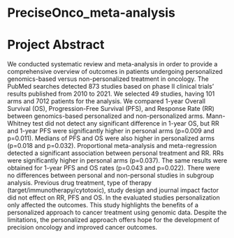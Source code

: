 # PreciseOnco_meta-analysis

# Project Abstract

We conducted systematic review and meta-analysis in order to provide a comprehensive overview of outcomes in patients undergoing personalized genomics-based versus non-personalized treatment in oncology. The PubMed searches detected 873 studies based on phase II clinical trials’ results published from 2010 to 2021. We selected 49 studies, having 101 arms and 7012 patients for the analysis. We compared 1-year Overall Survival (OS), Progression-Free Survival (PFS), and Response Rate (RR) between genomics-based personalized and non-personalized arms. Mann-Whitney test did not detect any significant difference in 1-year OS, but RR and 1-year PFS were significantly higher in personal arms (p=0.009 and p=0.011). Medians of PFS and OS were also higher in personalized arms (p=0.018 and p=0.032). Proportional meta-analysis and meta-regression detected a significant association between personal treatment and RR. RRs were significantly higher in personal arms (p=0.037). The same results were obtained for 1-year PFS and OS rates (p=0.043 and p=0.022). There were no differences between personal and non-personal studies in subgroup analysis. Previous drug treatment, type of therapy (target/immunotherapy/cytotoxic), study design and journal impact factor did not effect on RR, PFS and OS. In the evaluated studies personalization only affected the outcomes. This study highlights the benefits of a personalized approach to cancer treatment using genomic data. Despite the limitations, the personalized approach offers hope for the development of precision oncology and improved cancer outcomes.
